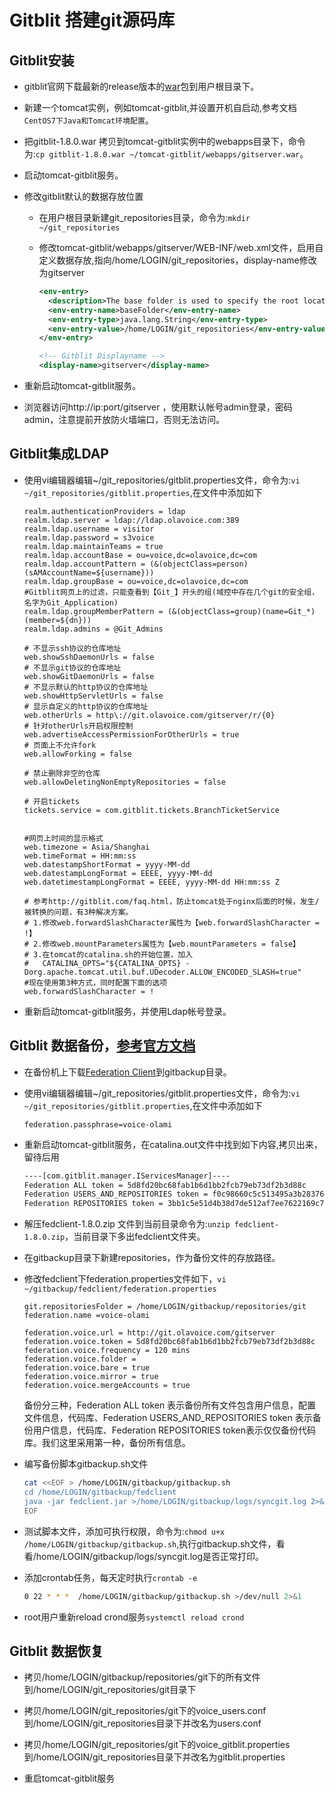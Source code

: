 # Gitblit 搭建git源码库

## Gitblit安装

- gitblit官网下载最新的release版本的[war](http://dl.bintray.com/gitblit/releases/gitblit-1.8.0.war)包到用户根目录下。

- 新建一个tomcat实例，例如tomcat-gitblit,并设置开机自启动,参考文档`CentOS7下Java和Tomcat环境配置`。

- 把gitblit-1.8.0.war 拷贝到tomcat-gitblit实例中的webapps目录下，命令为:`cp gitblit-1.8.0.war ~/tomcat-gitblit/webapps/gitserver.war`。

- 启动tomcat-gitblit服务。

- 修改gitblit默认的数据存放位置
  - 在用户根目录新建git_repositories目录，命令为:`mkdir ~/git_repositories`
  - 修改tomcat-gitblit/webapps/gitserver/WEB-INF/web.xml文件，启用自定义数据存放,指向/home/LOGIN/git_repositories，display-name修改为gitserver

    ```xml
    <env-entry>
      <description>The base folder is used to specify the root location of your Gitblit data.</description>
      <env-entry-name>baseFolder</env-entry-name>
      <env-entry-type>java.lang.String</env-entry-type>
      <env-entry-value>/home/LOGIN/git_repositories</env-entry-value>
    </env-entry>

    <!-- Gitblit Displayname -->
    <display-name>gitserver</display-name>
    ```
- 重新启动tomcat-gitblit服务。

- 浏览器访问http://ip:port/gitserver ，使用默认帐号admin登录，密码admin，注意提前开放防火墙端口，否则无法访问。

## Gitblit集成LDAP

- 使用vi编辑器编辑~/git_repositories/gitblit.properties文件，命令为:`vi ~/git_repositories/gitblit.properties`,在文件中添加如下

  ```properties
  realm.authenticationProviders = ldap
  realm.ldap.server = ldap://ldap.olavoice.com:389
  realm.ldap.username = visitor
  realm.ldap.password = s3voice
  realm.ldap.maintainTeams = true
  realm.ldap.accountBase = ou=voice,dc=olavoice,dc=com
  realm.ldap.accountPattern = (&(objectClass=person)(sAMAccountName=${username}))
  realm.ldap.groupBase = ou=voice,dc=olavoice,dc=com
  #Gitblit网页上的过滤，只能查看到【Git_】开头的组(域控中存在几个git的安全组，名字为Git_Application)
  realm.ldap.groupMemberPattern = (&(objectClass=group)(name=Git_*)(member=${dn}))
  realm.ldap.admins = @Git_Admins

  # 不显示ssh协议的仓库地址
  web.showSshDaemonUrls = false
  # 不显示git协议的仓库地址
  web.showGitDaemonUrls = false
  # 不显示默认的http协议的仓库地址
  web.showHttpServletUrls = false
  # 显示自定义的http协议的仓库地址
  web.otherUrls = http\://git.olavoice.com/gitserver/r/{0}
  # 针对otherUrls开启权限控制
  web.advertiseAccessPermissionForOtherUrls = true
  # 页面上不允许fork
  web.allowForking = false

  # 禁止删除非空的仓库
  web.allowDeletingNonEmptyRepositories = false

  # 开启tickets
  tickets.service = com.gitblit.tickets.BranchTicketService


  #网页上时间的显示格式
  web.timezone = Asia/Shanghai
  web.timeFormat = HH:mm:ss
  web.datestampShortFormat = yyyy-MM-dd
  web.datestampLongFormat = EEEE, yyyy-MM-dd
  web.datetimestampLongFormat = EEEE, yyyy-MM-dd HH:mm:ss Z

  # 参考http://gitblit.com/faq.html，防止tomcat处于nginx后面的时候，发生/被转换的问题，有3种解决方案。
  # 1.修改web.forwardSlashCharacter属性为【web.forwardSlashCharacter = !】
  # 2.修改web.mountParameters属性为【web.mountParameters = false】
  # 3.在tomcat的catalina.sh的开始位置，加入
  #   CATALINA_OPTS="${CATALINA_OPTS} -Dorg.apache.tomcat.util.buf.UDecoder.ALLOW_ENCODED_SLASH=true"
  #现在使用第3种方式，同时配置下面的选项
  web.forwardSlashCharacter = !
  ```

- 重新启动tomcat-gitblit服务，并使用Ldap帐号登录。

## Gitblit 数据备份，[参考官方文档](http://gitblit.com/federation.html)

- 在备份机上下载[Federation Client](http://dl.bintray.com/gitblit/releases/fedclient-1.8.0.zip)到gitbackup目录。

- 使用vi编辑器编辑~/git_repositories/gitblit.properties文件，命令为:`vi ~/git_repositories/gitblit.properties`,在文件中添加如下

  ```properties
  federation.passphrase=voice-olami
  ```

- 重新启动tomcat-gitblit服务，在catalina.out文件中找到如下内容,拷贝出来，留待后用

  ```txt
  ----[com.gitblit.manager.IServicesManager]----
  Federation ALL token = 5d8fd20bc68fab1b6d1bb2fcb79eb73df2b3d88c
  Federation USERS_AND_REPOSITORIES token = f0c98660c5c513495a3b283764ed5ed46650235e
  Federation REPOSITORIES token = 3bb1c5e51d4b38d7de512af7ee7622169c7c5a90

  ```

- 解压fedclient-1.8.0.zip 文件到当前目录命令为:`unzip fedclient-1.8.0.zip`，当前目录下多出fedclient文件夹。

- 在gitbackup目录下新建repositories，作为备份文件的存放路径。

- 修改fedclient下federation.properties文件如下，`vi ~/gitbackup/fedclient/federation.properties`

  ```properties
  git.repositoriesFolder = /home/LOGIN/gitbackup/repositories/git
  federation.name =voice-olami

  federation.voice.url = http://git.olavoice.com/gitserver
  federation.voice.token = 5d8fd20bc68fab1b6d1bb2fcb79eb73df2b3d88c
  federation.voice.frequency = 120 mins
  federation.voice.folder =
  federation.voice.bare = true
  federation.voice.mirror = true
  federation.voice.mergeAccounts = true

  ```

  备份分三种，Federation ALL token 表示备份所有文件包含用户信息，配置文件信息，代码库、Federation USERS_AND_REPOSITORIES token 表示备份用户信息，代码库、Federation REPOSITORIES token表示仅仅备份代码库。我们这里采用第一种，备份所有信息。

- 编写备份脚本gitbackup.sh文件

  ```bash
  cat <<EOF > /home/LOGIN/gitbackup/gitbackup.sh
  cd /home/LOGIN/gitbackup/fedclient
  java -jar fedclient.jar >/home/LOGIN/gitbackup/logs/syncgit.log 2>&1
  EOF
  ```

- 测试脚本文件，添加可执行权限，命令为:`chmod u+x /home/LOGIN/gitbackup/gitbackup.sh`,执行gitbackup.sh文件，看看/home/LOGIN/gitbackup/logs/syncgit.log是否正常打印。

- 添加crontab任务，每天定时执行`crontab -e`

  ```bash
  0 22 * * *  /home/LOGIN/gitbackup/gitbackup.sh >/dev/null 2>&1
  ```

- root用户重新reload crond服务`systemctl reload crond`

## Gitblit 数据恢复

- 拷贝/home/LOGIN/gitbackup/repositories/git下的所有文件到/home/LOGIN/git_repositories/git目录下

- 拷贝/home/LOGIN/git_repositories/git下的voice_users.conf到/home/LOGIN/git_repositories目录下并改名为users.conf

- 拷贝/home/LOGIN/git_repositories/git下的voice_gitblit.properties到/home/LOGIN/git_repositories目录下并改名为gitblit.properties

- 重启tomcat-gitblit服务